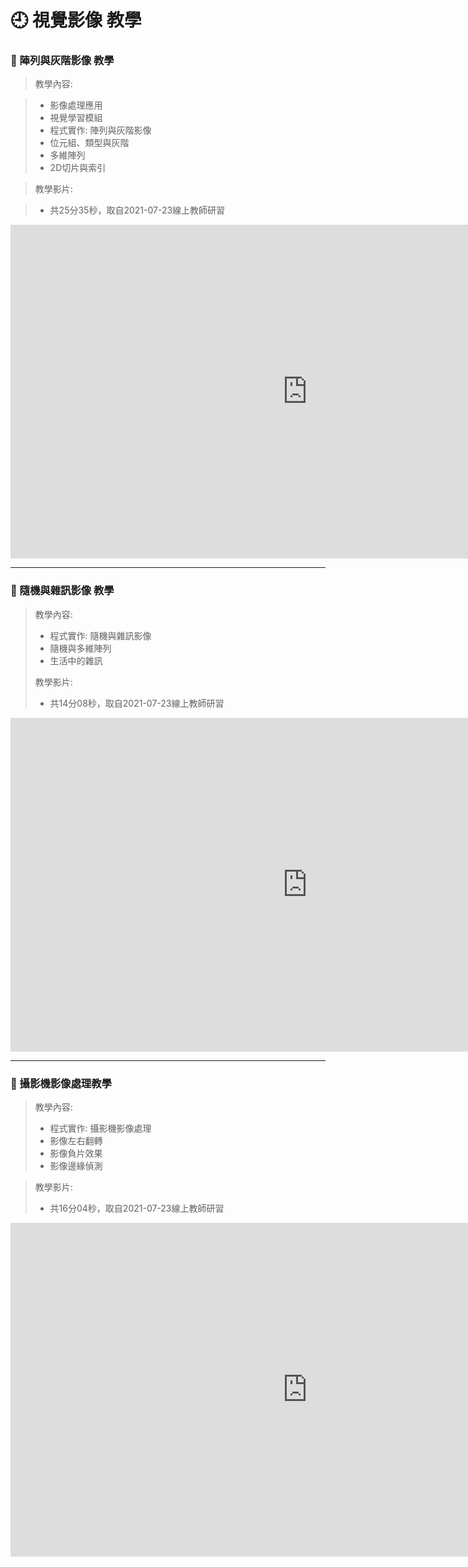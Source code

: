 # 🕘 視覺影像 教學

### 🔰 陣列與灰階影像 教學

> 教學內容:

> - 影像處理應用
> - 視覺學習模組
> - 程式實作: 陣列與灰階影像
> - 位元組、類型與灰階
> - 多維陣列
> - 2D切片與索引
 
> 教學影片: 

> - 共25分35秒，取自2021-07-23線上教師研習

<iframe width="949" height="534" src="https://www.youtube.com/embed/O3lw8w2uoIo" title="YouTube video player" frameborder="0" allow="accelerometer; autoplay; clipboard-write; encrypted-media; gyroscope; picture-in-picture" allowfullscreen></iframe>


-----------------------------------------

### 🔰 隨機與雜訊影像 教學



> 教學內容:
>
> - 程式實作: 隨機與雜訊影像
> - 隨機與多維陣列
> - 生活中的雜訊
>
> 教學影片: 
>
> - 共14分08秒，取自2021-07-23線上教師研習

<iframe width="949" height="534" src="https://www.youtube.com/embed/D2Tpb2UyWec" title="YouTube video player" frameborder="0" allow="accelerometer; autoplay; clipboard-write; encrypted-media; gyroscope; picture-in-picture" allowfullscreen></iframe>

-----------------------------------------

### 🔰 攝影機影像處理教學



> 教學內容:
>
> - 程式實作: 攝影機影像處理
> - 影像左右翻轉
> - 影像負片效果
> - 影像邊緣偵測


>
> 教學影片: 
>
> - 共16分04秒，取自2021-07-23線上教師研習

<iframe width="949" height="534" src="https://www.youtube.com/embed/kBd2OyxCVRo" title="YouTube video player" frameborder="0" allow="accelerometer; autoplay; clipboard-write; encrypted-media; gyroscope; picture-in-picture" allowfullscreen></iframe>